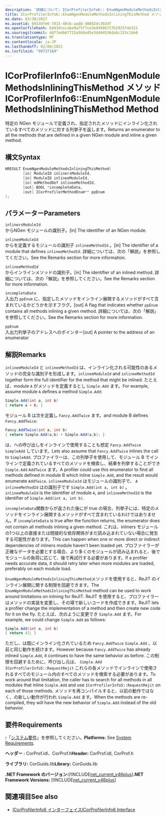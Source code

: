 ```yaml
---
description: '詳細について: ICorProfilerInfo6:: EnumNgenModuleMethodsInliningThisMethod メソッド'
title: ICorProfilerInfo6::EnumNgenModuleMethodsInliningThisMethod メソッド
ms.date: 03/30/2017
ms.assetid: b933dfe6-7833-40cb-aad8-40842dc3034f
ms.openlocfilehash: bd43dcecabe9a75f7ce3a94996727b192574e321
ms.sourcegitcommit: ddf7edb67715a5b9a45e3dd44536dabc153c1de0
ms.translationtype: MT
ms.contentlocale: ja-JP
ms.lasthandoff: 02/06/2021
ms.locfileid: "99737169"
---
```

# <a name="icorprofilerinfo6enumngenmodulemethodsinliningthismethod-method"></a><span data-ttu-id="7b7df-103">ICorProfilerInfo6::EnumNgenModuleMethodsInliningThisMethod メソッド</span><span class="sxs-lookup"><span data-stu-id="7b7df-103">ICorProfilerInfo6::EnumNgenModuleMethodsInliningThisMethod Method</span></span>

<span data-ttu-id="7b7df-104">特定の NGen モジュールで定義され、指定されたメソッドにインライン化されているすべてのメソッドに対する列挙子を返します。</span><span class="sxs-lookup"><span data-stu-id="7b7df-104">Returns an enumerator to all the methods that are defined in a given NGen module and inline a given method.</span></span>

## <a name="syntax"></a><span data-ttu-id="7b7df-105">構文</span><span class="sxs-lookup"><span data-stu-id="7b7df-105">Syntax</span></span>

```cpp
HRESULT EnumNgenModuleMethodsInliningThisMethod(
        [in] ModuleID inlinersModuleId,
        [in] ModuleID inlineeModuleId,
        [in] mdMethodDef inlineeMethodId,
        [out] BOOL *incompleteData,
        [out] ICorProfilerMethodEnum** ppEnum
);
```

## <a name="parameters"></a><span data-ttu-id="7b7df-106">パラメーター</span><span class="sxs-lookup"><span data-stu-id="7b7df-106">Parameters</span></span>

`inlinersModuleId`\
<span data-ttu-id="7b7df-107">からNGen モジュールの識別子。</span><span class="sxs-lookup"><span data-stu-id="7b7df-107">[in] The identifier of an NGen module.</span></span>

`inlineeModuleId`\
<span data-ttu-id="7b7df-108">からを定義するモジュールの識別子 `inlineeMethodId` 。</span><span class="sxs-lookup"><span data-stu-id="7b7df-108">[in] The identifier of a module that defines `inlineeMethodId`.</span></span> <span data-ttu-id="7b7df-109">詳細については、次の「解説」を参照してください。</span><span class="sxs-lookup"><span data-stu-id="7b7df-109">See the Remarks section for more information.</span></span>

`inlineeMethodId`\
<span data-ttu-id="7b7df-110">からインラインメソッドの識別子。</span><span class="sxs-lookup"><span data-stu-id="7b7df-110">[in] The identifier of an inlined method.</span></span> <span data-ttu-id="7b7df-111">詳細については、次の「解説」を参照してください。</span><span class="sxs-lookup"><span data-stu-id="7b7df-111">See the Remarks section for more information.</span></span>

`incompleteData`\
<span data-ttu-id="7b7df-112">入出力 `ppEnum` に、指定したメソッドをインライン展開するメソッドがすべて含まれているかどうかを示すフラグ。</span><span class="sxs-lookup"><span data-stu-id="7b7df-112">[out] A flag that indicates whether `ppEnum` contains all methods inlining a given method.</span></span>  <span data-ttu-id="7b7df-113">詳細については、次の「解説」を参照してください。</span><span class="sxs-lookup"><span data-stu-id="7b7df-113">See the Remarks section for more information.</span></span>

`ppEnum`\
<span data-ttu-id="7b7df-114">入出力列挙子のアドレスへのポインター</span><span class="sxs-lookup"><span data-stu-id="7b7df-114">[out] A pointer to the address of an enumerator</span></span>

## <a name="remarks"></a><span data-ttu-id="7b7df-115">解説</span><span class="sxs-lookup"><span data-stu-id="7b7df-115">Remarks</span></span>

<span data-ttu-id="7b7df-116">`inlineeModuleId` と `inlineeMethodId` は、インライン化される可能性のあるメソッドの完全な識別子を形成します。</span><span class="sxs-lookup"><span data-stu-id="7b7df-116">`inlineeModuleId` and `inlineeMethodId` together form the full identifier for the method that might be inlined.</span></span> <span data-ttu-id="7b7df-117">たとえば、module `A` がメソッドを定義するとし `Simple.Add` ます。</span><span class="sxs-lookup"><span data-stu-id="7b7df-117">For example, assume module `A` defines a method `Simple.Add`:</span></span>

```csharp
Simple.Add(int a, int b)
{ return a + b; }
```

<span data-ttu-id="7b7df-118">モジュール B は次を定義し `Fancy.AddTwice` ます。</span><span class="sxs-lookup"><span data-stu-id="7b7df-118">and module B defines `Fancy.AddTwice`:</span></span>

```csharp
Fancy.AddTwice(int a, int b)
{ return Simple.Add(a,b) + Simple.Add(a,b); }
```

<span data-ttu-id="7b7df-119">は、への呼び出しをインラインで使用することも想定 `Fancy.AddTwice` `SimpleAdd` しています。</span><span class="sxs-lookup"><span data-stu-id="7b7df-119">Lets also assume that `Fancy.AddTwice` inlines the call to `SimpleAdd`.</span></span> <span data-ttu-id="7b7df-120">プロファイラーは、この列挙子を使用して、モジュール B でインラインで定義されているすべてのメソッドを検索し、結果を列挙することができ `Simple.Add` `AddTwice` ます。</span><span class="sxs-lookup"><span data-stu-id="7b7df-120">A profiler could use this enumerator to find all methods defined in module B which inline `Simple.Add`, and the result would enumerate `AddTwice`.</span></span>  <span data-ttu-id="7b7df-121">`inlineeModuleId` はモジュールの識別子で、 `A` `inlineeMethodId` はの識別子です `Simple.Add(int a, int b)` 。</span><span class="sxs-lookup"><span data-stu-id="7b7df-121">`inlineeModuleId` is the identifier of module `A`, and `inlineeMethodId` is the identifier of `Simple.Add(int a, int b)`.</span></span>

<span data-ttu-id="7b7df-122">`incompleteData`関数からが返された後にが true の場合、列挙子には、特定のメソッドをインライン展開するメソッドがすべて含まれているわけではありません。</span><span class="sxs-lookup"><span data-stu-id="7b7df-122">If `incompleteData` is true after the function returns, the enumerator does not contain all methods inlining a given method.</span></span> <span data-ttu-id="7b7df-123">これは、inliners モジュールの1つ以上の直接または間接的な依存関係がまだ読み込まれていない場合に発生する可能性があります。</span><span class="sxs-lookup"><span data-stu-id="7b7df-123">This can happen when one or more direct or indirect dependencies of inliners module haven't been loaded yet.</span></span> <span data-ttu-id="7b7df-124">プロファイラーが正確なデータを必要とする場合、より多くのモジュールが読み込まれると、後でモジュールの負荷に応じて、後で再試行する必要があります。</span><span class="sxs-lookup"><span data-stu-id="7b7df-124">If a profiler needs accurate data, it should retry later when more modules are loaded, preferably on each module load.</span></span>

<span data-ttu-id="7b7df-125">`EnumNgenModuleMethodsInliningThisMethod`メソッドを使用すると、ReJIT のインライン展開に関する制限を回避できます。</span><span class="sxs-lookup"><span data-stu-id="7b7df-125">The `EnumNgenModuleMethodsInliningThisMethod` method can be used to work around limitations on inlining for ReJIT.</span></span> <span data-ttu-id="7b7df-126">ReJIT を使用すると、プロファイラーはメソッドの実装を変更し、その場で新しいコードを作成できます。</span><span class="sxs-lookup"><span data-stu-id="7b7df-126">ReJIT lets a profiler change the implementation of a method and then create new code for it on the fly.</span></span> <span data-ttu-id="7b7df-127">たとえば、次のように変更でき `Simple.Add` ます。</span><span class="sxs-lookup"><span data-stu-id="7b7df-127">For example, we could change `Simple.Add` as follows:</span></span>

```csharp
Simple.Add(int a, int b)
{ return 42; }
```

<span data-ttu-id="7b7df-128">ただし、は既にインライン化されているため `Fancy.AddTwice` `Simple.Add` 、以前と同じ動作を続けます。</span><span class="sxs-lookup"><span data-stu-id="7b7df-128">However because `Fancy.AddTwice` has already inlined `Simple.Add`, it continues to have the same behavior as before.</span></span> <span data-ttu-id="7b7df-129">この制限を回避するために、呼び出し元は、 `Simple.Add` `ICorProfilerInfo5::RequestRejit` これらの各メソッドでインラインで使用されるすべてのモジュール内のすべてのメソッドを検索する必要があります。</span><span class="sxs-lookup"><span data-stu-id="7b7df-129">To work around that limitation, the caller has to search for all methods in all modules that inline `Simple.Add` and use `ICorProfilerInfo5::RequestRejit` on each of those methods.</span></span> <span data-ttu-id="7b7df-130">メソッドを再コンパイルすると、以前の動作ではなく、の新しい動作が行われ `Simple.Add` ます。</span><span class="sxs-lookup"><span data-stu-id="7b7df-130">When the methods are re-compiled, they will have the new behavior of `Simple.Add` instead of the old behavior.</span></span>

## <a name="requirements"></a><span data-ttu-id="7b7df-131">要件</span><span class="sxs-lookup"><span data-stu-id="7b7df-131">Requirements</span></span>

<span data-ttu-id="7b7df-132">**:**「[システム要件](../../get-started/system-requirements.md)」を参照してください。</span><span class="sxs-lookup"><span data-stu-id="7b7df-132">**Platforms:** See [System Requirements](../../get-started/system-requirements.md).</span></span>

<span data-ttu-id="7b7df-133">**ヘッダー** : CorProf.idl、CorProf.h</span><span class="sxs-lookup"><span data-stu-id="7b7df-133">**Header:** CorProf.idl, CorProf.h</span></span>

<span data-ttu-id="7b7df-134">**ライブラリ:** CorGuids.lib</span><span class="sxs-lookup"><span data-stu-id="7b7df-134">**Library:** CorGuids.lib</span></span>

<span data-ttu-id="7b7df-135">**.NET Framework のバージョン:**[!INCLUDE[net_current_v46plus](../../../../includes/net-current-v46plus-md.md)]</span><span class="sxs-lookup"><span data-stu-id="7b7df-135">**.NET Framework Versions:** [!INCLUDE[net_current_v46plus](../../../../includes/net-current-v46plus-md.md)]</span></span>

## <a name="see-also"></a><span data-ttu-id="7b7df-136">関連項目</span><span class="sxs-lookup"><span data-stu-id="7b7df-136">See also</span></span>

- [<span data-ttu-id="7b7df-137">ICorProfilerInfo6 インターフェイス</span><span class="sxs-lookup"><span data-stu-id="7b7df-137">ICorProfilerInfo6 Interface</span></span>](icorprofilerinfo6-interface.md)
